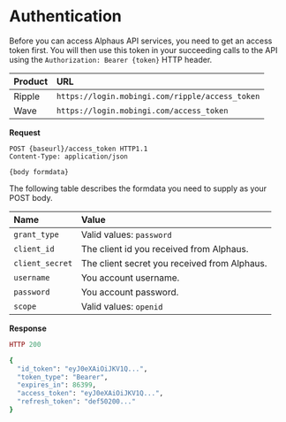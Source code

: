 # Authentication

Before you can access Alphaus API services, you need to get an access token first. You will then use this token in your succeeding calls to the API using the `Authorization: Bearer {token}` HTTP header.

| Product | URL |
| :--- | :--- |
| Ripple | `https://login.mobingi.com/ripple/access_token` |
| Wave | `https://login.mobingi.com/access_token` |

**Request**

```http
POST {baseurl}/access_token HTTP1.1
Content-Type: application/json

{body formdata}
```

The following table describes the formdata you need to supply as your POST body.

| Name | Value |
| :--- | :--- |
| `grant_type` | Valid values: `password` |
| `client_id` | The client id you received from Alphaus. |
| `client_secret` | The client secret you received from Alphaus. |
| `username` | You account username. |
| `password` | You account password. |
| `scope` | Valid values: `openid` |

**Response**

```ruby
HTTP 200

{
  "id_token": "eyJ0eXAiOiJKV1Q...",
  "token_type": "Bearer",
  "expires_in": 86399,
  "access_token": "eyJ0eXAiOiJKV1Q...",
  "refresh_token": "def50200..."
}
```
